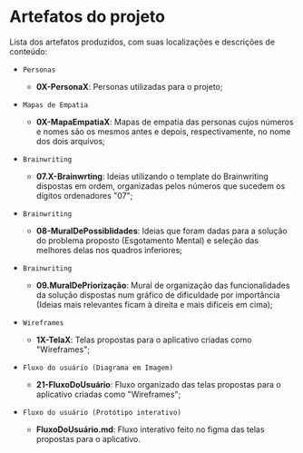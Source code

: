 # Artefatos do projeto

Lista dos artefatos produzidos, com suas localizações e descrições de conteúdo:

* `Personas`
	* **0X-PersonaX**: Personas utilizadas para o projeto;

* `Mapas de Empatia`
	* **0X-MapaEmpatiaX**: Mapas de empatia das personas cujos números e nomes são os mesmos antes e depois, respectivamente, no nome dos dois arquivos;

* `Brainwriting`
	* **07.X-Brainwrting**: Ideias utilizando o template do Brainwriting dispostas em ordem, organizadas pelos números que sucedem os dígitos ordenadores "07";

* `Brainwriting`
	* **08-MuralDePossiblidades**: Ideias que foram dadas para a solução do problema proposto (Esgotamento Mental) e seleção das melhores delas nos quadros inferiores;

* `Brainwriting`
	* **09.MuralDePriorização**: Mural de organização das funcionalidades da solução dispostas num gráfico de dificuldade por importância (Ideias mais relevantes ficam à direita e mais difíceis em cima);

* `Wireframes`
	* **1X-TelaX**: Telas propostas para o aplicativo criadas como "Wireframes";

* `Fluxo do usuário (Diagrama em Imagem)`
	* **21-FluxoDoUsuário**: Fluxo organizado das telas propostas para o aplicativo criadas como "Wireframes";

* `Fluxo do usuário (Protótipo interativo)`
	* **FluxoDoUsuário.md**: Fluxo interativo feito no figma das telas propostas para o aplicativo.
